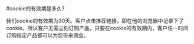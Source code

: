 <!-- --- tag: 推介计划 cookie -->
#cookie的有效期是多久?

我们cookie的有效期为30天。客户点击推荐链接，即在他的浏览器中记录下了cookie。所以客户无需立刻订购产品，只要在cookie的有效期内，客户任一时间订购指定产品都可以为您带来佣金。
